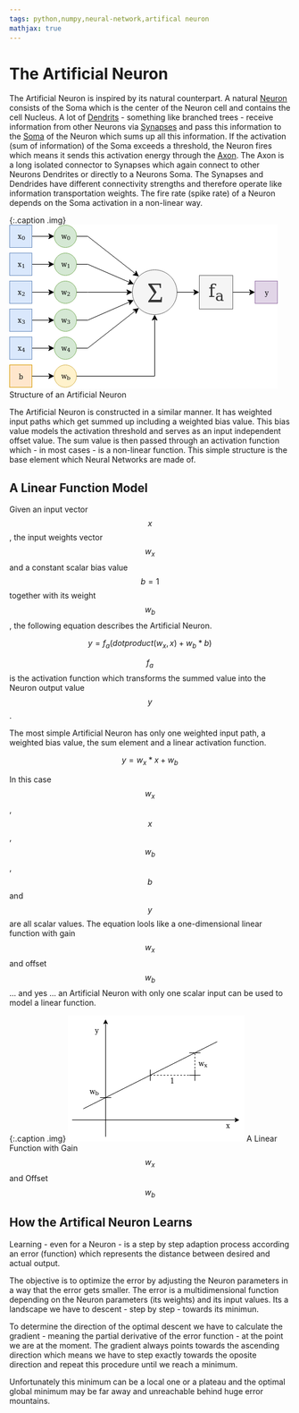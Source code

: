 ```yaml
---
tags: python,numpy,neural-network,artifical neuron
mathjax: true
---
```

# The Artificial Neuron

The Artificial Neuron is inspired by its natural counterpart.
A natural [Neuron](https://en.wikipedia.org/wiki/Neuron) consists of the Soma which is the center of the Neuron cell and contains the cell Nucleus.
A lot of [Dendrits](https://en.wikipedia.org/wiki/Dendrite) - something like branched trees - receive information from other Neurons via [Synapses](https://en.wikipedia.org/wiki/Synapse) and pass this information to the [Soma](https://en.wikipedia.org/wiki/Soma_(biology)) of the Neuron which sums up all this information.
If the activation (sum of information) of the Soma exceeds a threshold, the Neuron fires which means it sends this activation energy through the [Axon](https://en.wikipedia.org/wiki/Axon).
The Axon is a long isolated connector to Synapses which again connect to other Neurons Dendrites or directly to a Neurons Soma.
The Synapses and Dendrides have different connectivity strengths and therefore operate like information transportation weights.
The fire rate (spike rate) of a Neuron depends on the Soma activation in a non-linear way.

{:.caption .img}
![artificial neuron structure](/assets/images/artificial_neuron.png)
Structure of an Artificial Neuron

The Artificial Neuron is constructed in a similar manner.
It has weighted input paths which get summed up including a weighted bias value.
This bias value models the activation threshold and serves as an input independent offset value.
The sum value is then passed through an activation function which - in most cases - is a non-linear function.
This simple structure is the base element which Neural Networks are made of.

## A Linear Function Model

Given an input vector $$x$$, the input weights vector $$w_x$$ and a constant scalar bias value $$b = 1$$ together with its weight $$w_b$$, the following equation describes the Artificial Neuron.

$$y = f_a(dotproduct(w_x, x) + w_b * b)$$

$$f_a$$ is the activation function which transforms the summed value into the Neuron output value $$y$$.

The most simple Artificial Neuron has only one weighted input path, a weighted bias value, the sum element and a linear activation function.

$$y = w_x * x + w_b$$

In this case $$w_x$$, $$x$$, $$w_b$$, $$b$$ and $$y$$ are all scalar values.
The equation lools like a one-dimensional linear function with gain $$w_x$$ and offset $$w_b$$ ... and yes ... an Artificial Neuron with only one scalar input can be used to model a linear function.

{:.caption .img}
![linear function](assets/images/linear_function.png)
A Linear Function with Gain $$w_x$$ and Offset $$w_b$$

## How the Artifical Neuron Learns

Learning - even for a Neuron - is a step by step adaption process according an error (function) which represents the distance between desired and actual output.

The objective is to optimize the error by adjusting the Neuron parameters in a way that the error gets smaller.
The error is a multidimensional function depending on the Neuron parameters (its weights) and its input values.
Its a landscape we have to descent - step by step - towards its minimun.

To determine the direction of the optimal descent we have to calculate the gradient - meaning the partial derivative of the error function - at the point we are at the moment.
The gradient always points towards the ascending direction which means we have to step exactly towards the oposite direction and repeat this procedure until we reach a minimum.

Unfortunately this minimum can be a local one or a plateau and the optimal global minimum may be far away and unreachable behind huge error mountains.

